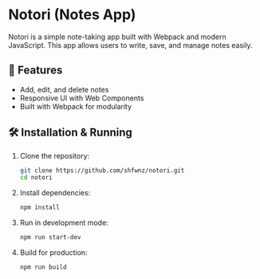 # Notori (Notes App)

Notori is a simple note-taking app built with Webpack and modern JavaScript. This app allows users to write, save, and manage notes easily.

## 🚀 Features

- Add, edit, and delete notes
- Responsive UI with Web Components
- Built with Webpack for modularity

## 🛠 Installation & Running

1. Clone the repository:
   ```sh
   git clone https://github.com/shfwnz/notori.git
   cd notori
   ```
2. Install dependencies:
   ```sh
   npm install
   ```
3. Run in development mode:
   ```sh
   npm run start-dev
   ```
4. Build for production:
   ```sh
   npm run build
   ```
